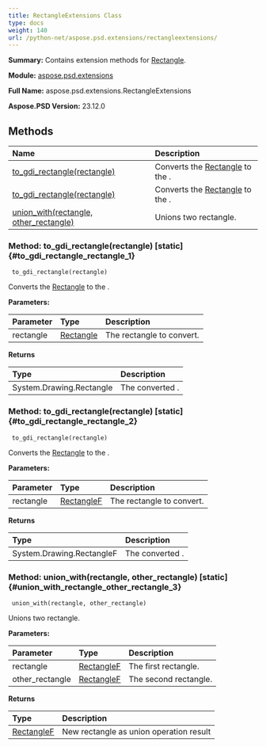 ```yaml
---
title: RectangleExtensions Class
type: docs
weight: 140
url: /python-net/aspose.psd.extensions/rectangleextensions/
---
```


**Summary:** Contains extension methods for [Rectangle](/psd/python-net/aspose.psd/rectangle/).

**Module:** [aspose.psd.extensions](/psd/python-net/aspose.psd.extensions/)

**Full Name:** aspose.psd.extensions.RectangleExtensions

**Aspose.PSD Version:** 23.12.0

## **Methods**
| **Name** | **Description** |
| :- | :- |
| [to_gdi_rectangle(rectangle)](#to_gdi_rectangle_rectangle_1) | Converts the [Rectangle](/psd/python-net/aspose.psd/rectangle/) to the . |
| [to_gdi_rectangle(rectangle)](#to_gdi_rectangle_rectangle_2) | Converts the [Rectangle](/psd/python-net/aspose.psd/rectangle/) to the . |
| [union_with(rectangle, other_rectangle)](#union_with_rectangle_other_rectangle_3) | Unions two rectangle. |


### Method: to_gdi_rectangle(rectangle)  [static] {#to_gdi_rectangle_rectangle_1}


```
 to_gdi_rectangle(rectangle) 
```

Converts the [Rectangle](/psd/python-net/aspose.psd/rectangle/) to the .

**Parameters:**

| Parameter | Type | Description |
| :- | :- | :- |
| rectangle | [Rectangle](/psd/python-net/aspose.psd/rectangle) | The rectangle to convert. |

**Returns**

| Type | Description |
| :- | :- |
| System.Drawing.Rectangle | The converted . |


### Method: to_gdi_rectangle(rectangle)  [static] {#to_gdi_rectangle_rectangle_2}


```
 to_gdi_rectangle(rectangle) 
```

Converts the [Rectangle](/psd/python-net/aspose.psd/rectangle/) to the .

**Parameters:**

| Parameter | Type | Description |
| :- | :- | :- |
| rectangle | [RectangleF](/psd/python-net/aspose.psd/rectanglef) | The rectangle to convert. |

**Returns**

| Type | Description |
| :- | :- |
| System.Drawing.RectangleF | The converted . |


### Method: union_with(rectangle, other_rectangle)  [static] {#union_with_rectangle_other_rectangle_3}


```
 union_with(rectangle, other_rectangle) 
```

Unions two rectangle.

**Parameters:**

| Parameter | Type | Description |
| :- | :- | :- |
| rectangle | [RectangleF](/psd/python-net/aspose.psd/rectanglef) | The first rectangle. |
| other_rectangle | [RectangleF](/psd/python-net/aspose.psd/rectanglef) | The second rectangle. |

**Returns**

| Type | Description |
| :- | :- |
| [RectangleF](/psd/python-net/aspose.psd/rectanglef) | New rectangle as union operation result |



